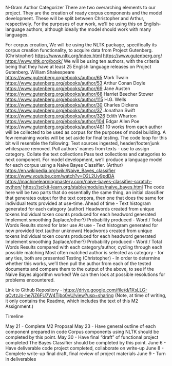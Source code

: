 N-Gram Author Categorizer
There are two overarching elements to our project.  They are the creation of ready corpus components and the model development.  These will be split between Christopher and Arthur, respectively.  For the purposes of our work, we’ll be using this on English-language authors, although ideally the model should work with many languages.

For corpus creation, We will be using the NLTK package, specifically its corpus creation functionality, to acquire data from Project Gutenberg. (Christopher)
https://www.nltk.org/index.html 
https://www.gutenberg.org/
https://www.nltk.org/book/ 
We will be using ten authors, with the criteria being that they have at least 25 English language releases on Project Gutenberg.
William Shakespeare
https://www.gutenberg.org/ebooks/author/65
Mark Twain
https://www.gutenberg.org/ebooks/author/53
Arthur Conan Doyle
https://www.gutenberg.org/ebooks/author/69
Jane Austen
https://www.gutenberg.org/ebooks/author/68
Harriet Beecher Stower
https://www.gutenberg.org/ebooks/author/115
H.G. Wells
https://www.gutenberg.org/ebooks/author/30
Charles Dickens
https://www.gutenberg.org/ebooks/author/37
Jonathan Swift
https://www.gutenberg.org/ebooks/author/326
Edith Wharton
https://www.gutenberg.org/ebooks/author/104
Edgar Allen Poe
https://www.gutenberg.org/ebooks/author/481
10 works from each author will be collected to be used as corpus for the purposes of model building.  A few remaining works will be set aside for final testing.
The code loop for this bit will resemble the following:
Text sources ingested, header/footer/junk whitespace removed.
Pull authors’ names from texts - use to assign category.
Collate the text collections
Pass text collections and categories to next component.
For model development, we’ll produce a language model for each corpus using a Naive Bayes Classifier. (Arthur)
https://en.wikipedia.org/wiki/Naive_Bayes_classifier
https://www.youtube.com/watch?v=O2L2Uv9pdDA
https://machinelearningmastery.com/naive-bayes-classifier-scratch-python/
https://scikit-learn.org/stable/modules/naive_bayes.html
The code here will be two parts that do essentially the same thing, an initial classifier that generates output for the text corpora, then one that does the same for individual texts provided at use-time.
Ahead of time - Text histogram generated for each category (author)
Headwords created from unique tokens
Individual token counts produced for each headword generated
Implement smoothing (laplace/other?)
Probability produced - Word / Total Words
Results stored for later use
At use - Text histogram generated for new provided text (author unknown)
Headwords created from unique tokens
Individual token counts produced for each headword generated
Implement smoothing (laplace/other?)
Probability produced - Word / Total Words
Results compared with each category/author, cycling through each possible matching
Most often matched author is selected as category - for any ties, both are presented
Testing (Christopher) - 
In order to determine whether this works, we’ll then pull the author from each of the tested documents and compare them to the output of the above, to see if the Naive Bayes algorithm worked!  We can then look at possible resolutions for problems encountered.

Link to Github Repository - https://drive.google.com/file/d/1XsLLG-qCvtzJo-he7jZ6FU7W4Tjbo0vU/view?usp=sharing
(Note, at time of writing, it only contains the Readme, which includes the text of this M2 Assignment.)

Timeline

May 21 - Complete M2 Proposal
May 23 - Have general outline of each component prepared in code
    Corpus components using NLTK should be completed by this point.
May 30 - Have final “draft” of functional project completed
    The Bayes Classifier should be completed by this point.
June 6 - Have deliverable code project completed, collaborate on write-up
June 8 - Complete write-up final draft, final review of project materials
June 9 - Turn in deliverables
